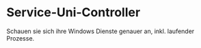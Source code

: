 # Service-Uni-Controller
 Schauen sie sich ihre Windows Dienste genauer an, inkl. laufender Prozesse.
